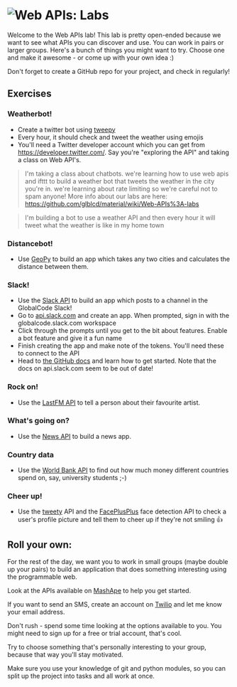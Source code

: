 # ![Web APIs: Labs](../blob/master/assets/img/GC_Logo_artwork_RGB-LOGO_colour_SMALL.png?raw=true) 

Welcome to the Web APIs lab! This lab is pretty open-ended because we want to see what APIs you can discover and use. You can work in pairs or larger groups. Here's a bunch of things you might want to try. Choose one and make it awesome - or come up with your own idea :)

Don't forget to create a GitHub repo for your project, and check in regularly!

## Exercises

### Weatherbot!
* Create a twitter bot using [tweepy](http://www.tweepy.org/)
* Every hour, it should check and tweet the weather using emojis
* You'll need a Twitter developer account which you can get from https://developer.twitter.com/. Say you're "exploring the API" and taking a class on Web API's.

> I'm taking a class about chatbots. we're learning how to use web apis and ifttt to build a weather bot that tweets the weather in the city you're in. we're learning about rate limiting so we're careful not to spam anyone! More info about our labs are here: https://github.com/glblcd/material/wiki/Web-APIs%3A-labs


> I'm building a bot to use a weather API and then every hour it will tweet what the weather is like in my home town

### Distancebot!
* Use [GeoPy](https://github.com/geopy/geopy) to build an app which takes any two cities and calculates the distance between them.

### Slack!
* Use the [Slack API](https://api.slack.com/tutorials/tags/python) to build an app which posts to a channel in the GlobalCode Slack!
* Go to [api.slack.com](api.slack.com) and create an app. When prompted, sign in with the globalcode.slack.com workspace
* Click through the prompts until you get to the bit about features. Enable a bot feature and give it a fun name
* Finish creating the app and make note of the tokens. You'll need these to connect to the API
* Head to [the GitHub docs](https://github.com/slackapi/python-slackclient/blob/master/documentation_v2/basic_usage.md) and learn how to get started. Note that the docs on api.slack.com seem to be out of date!

### Rock on!
* Use the [LastFM API](http://www.last.fm/api) to tell a person about their favourite artist.

### What's going on?
* Use the [News API](https://newsapi.org/#documentation) to build a news app.

### Country data
* Use the [World Bank API](https://wbdata.readthedocs.io/en/latest/) to find out how much money different countries spend on, say, university students ;-)

### Cheer up!
* Use the [tweety](http://www.tweepy.org/) API and the [FacePlusPlus](https://market.mashape.com/faceplusplus/faceplusplus-face-detection) face detection API to check a user's profile picture and tell them to cheer up if they're not smiling 👍 

## Roll your own:

For the rest of the day, we want you to work in small groups 
(maybe double up your pairs) to build an application that does something interesting using the programmable
web.

Look at the APIs available on [MashApe](https://market.mashape.com/explore) to help you get started.

If you want to send an SMS, create an account on [Twilio](https://www.twilio.com) and let me know your email address.

Don't rush - spend some time looking at the options available to you. You might need to sign up for a
free or trial account, that's cool.

Try to choose something that's personally interesting to your group, because that way you'll stay motivated.

Make sure you use your knowledge of git and python modules, so you can split up the project into tasks and all
work at once.